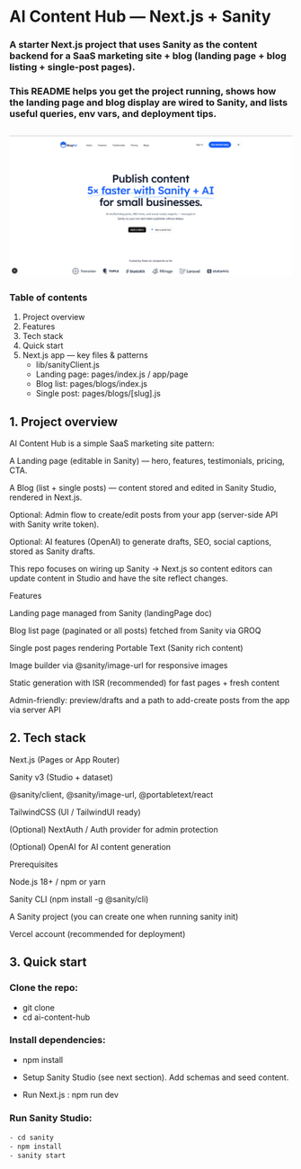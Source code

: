 # AI Content Hub — Next.js + Sanity

### A starter Next.js project that uses Sanity as the content backend for a SaaS marketing site + blog (landing page + blog listing + single-post pages).

### This README helps you get the project running, shows how the landing page and blog display are wired to Sanity, and lists useful queries, env vars, and deployment tips.

## ![alt text](image.png)

### Table of contents

1. Project overview
2. Features
3. Tech stack
4. Quick start
5. Next.js app — key files & patterns
   - lib/sanityClient.js
   - Landing page: pages/index.js / app/page
   - Blog list: pages/blogs/index.js
   - Single post: pages/blogs/[slug].js

## 1. Project overview

AI Content Hub is a simple SaaS marketing site pattern:

A Landing page (editable in Sanity) — hero, features, testimonials, pricing, CTA.

A Blog (list + single posts) — content stored and edited in Sanity Studio, rendered in Next.js.

Optional: Admin flow to create/edit posts from your app (server-side API with Sanity write token).

Optional: AI features (OpenAI) to generate drafts, SEO, social captions, stored as Sanity drafts.

This repo focuses on wiring up Sanity → Next.js so content editors can update content in Studio and have the site reflect changes.

Features

Landing page managed from Sanity (landingPage doc)

Blog list page (paginated or all posts) fetched from Sanity via GROQ

Single post pages rendering Portable Text (Sanity rich content)

Image builder via @sanity/image-url for responsive images

Static generation with ISR (recommended) for fast pages + fresh content

Admin-friendly: preview/drafts and a path to add-create posts from the app via server API

## 2. Tech stack

Next.js (Pages or App Router)

Sanity v3 (Studio + dataset)

@sanity/client, @sanity/image-url, @portabletext/react

TailwindCSS (UI / TailwindUI ready)

(Optional) NextAuth / Auth provider for admin protection

(Optional) OpenAI for AI content generation

Prerequisites

Node.js 18+ / npm or yarn

Sanity CLI (npm install -g @sanity/cli)

A Sanity project (you can create one when running sanity init)

Vercel account (recommended for deployment)

## 3. Quick start

### Clone the repo:

- git clone <repo-url>
- cd ai-content-hub

### Install dependencies:

- npm install
- Setup Sanity Studio (see next section). Add schemas and seed content.

- Run Next.js : npm run dev

### Run Sanity Studio:

    - cd sanity
    - npm install
    - sanity start
